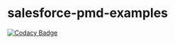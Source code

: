 # salesforce-pmd-examples

[![Codacy Badge](https://api.codacy.com/project/badge/Grade/38edac6ae3cc433fbda02a2278ea2754)](https://app.codacy.com/app/rsoesemann/apex-pmd-samples?utm_source=github.com&utm_medium=referral&utm_content=rsoesemann/apex-pmd-samples&utm_campaign=Badge_Grade_Settings)
